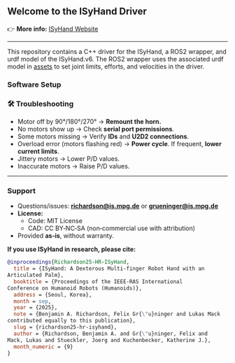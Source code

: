 ## Welcome to the ISyHand Driver

👉 **More info:** [ISyHand Website](https://isyhand.is.mpg.de/)

---
This repository contains a C++ driver for the ISyHand, a ROS2 wrapper, and urdf model of the ISyHand.v6.
The ROS2 wrapper uses the associated urdf model in [assets]() to set joint limits, efforts, and velocities in the driver. 

### Software Setup



<!--
---

### 🔌 Hardware Setup
- Connect **5 V power** to the hand (Dynamixels should light up on boot).
- Connect the **Micro‑USB** cable (avoid multiple USB extensions).
- Use [Dynamixel Wizard](https://emanual.robotis.com/docs/en/software/rplus1/dynamixel_wizard/) to find the correct port.  
  ➡️ Put that port into `main.py` or `ros_example.py`.  
  ⚠️ You **cannot** have Dynamixel Wizard open while using the API (the port will be busy).
- On Ubuntu, find the hand by ID at `/dev/serial/by-id` (persistent across reboots).
- `sudo chmod 666 /dev/serial/by-id/(your_id)` to give serial port permissions.
- Official support: **Python** and **C++** and **ROS/ROS2**. 
  Other languages can use the [Dynamixel SDK](https://emanual.robotis.com/docs/en/software/dynamixel/dynamixel_sdk/overview/).
- To improve latency on Ubuntu:  
  - [Adjust USB Latency Settings](https://emanual.robotis.com/docs/en/software/dynamixel/dynamixel_wizard2/)  
  - Tune the [Dynamixel Python SDK](https://github.com/ROBOTIS-GIT/DynamixelSDK/issues/288)  
  - Set *Return Delay Time* (Control Table Register 9) from 250 µs to **0 µs**.
- If you are using the full hand, you can raise the current limit from 300 mA to 550 mA in the API for increased strength!
---

### 🤖 Functionality
- Leap Node allows commanding joint angles in different scalings.
- You can read **position, velocity, and current**.
- **Query limits:**  
  - Position only: ≤ 500 Hz  
  - Position + velocity + current: ≤ 500 Hz  
  (Higher rates can slow USB communication.)
- Default control: **PID** (up to current limit).  
  Velocity and current control also supported—see the [motor manual](https://emanual.robotis.com/docs/en/dxl/x/xc330-m288/).
- Current limits:  
  - Lite: ≈ 300 mA  
  - Full: up to ≈ 550 mA
  - **By default the API is at 300, you can raise it to 550mA on the Full hand!!!**
- Jittery hand? ➡️ Lower P/D values.  
  Weak hand? ➡️ Raise P/D values.

---
-->
### 🛠️ Troubleshooting
- Motor off by 90°/180°/270° → **Remount the horn.**
- No motors show up → Check **serial port permissions**.
- Some motors missing → Verify **IDs** and **U2D2 connections**.
- Overload error (motors flashing red) → **Power cycle**. If frequent, **lower current limits**.
- Jittery motors → Lower P/D values.
- Inaccurate motors → Raise P/D values.

---

### Support
- Questions/issues: **richardson@is.mpg.de** or **grueninger@is.mpg.de**
- **License:**  
  - Code: MIT License  
  - CAD: CC BY‑NC‑SA (non‑commercial use with attribution)
- Provided **as‑is**, without warranty.

**If you use ISyHand in research, please cite:**
```bibtex
@inproceedings{Richardson25-HR-ISyHand,
  title = {ISyHand: A Dexterous Multi-finger Robot Hand with an
Articulated Palm},
  booktitle = {Proceedings of the IEEE-RAS International
Conference on Humanoid Robots (Humanoids)},
  address = {Seoul, Korea},
  month = sep,
  year = {2025},
  note = {Benjamin A. Richardson, Felix Gr{\"u}ninger and Lukas Mack
contributed equally to this publication},
  slug = {richardson25-hr-isyhand},
  author = {Richardson, Benjamin A. and Gr{\"u}ninger, Felix and
Mack, Lukas and Stueckler, Joerg and Kuchenbecker, Katherine J.},
  month_numeric = {9}
}

